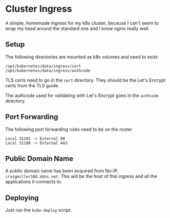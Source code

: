 # Cluster Ingress

A simple, homemade ingress for my k8s cluster, because I can't seem to wrap my head around the standard one and I know nginx really well.

## Setup

The following directories are mounted as k8s volumes and need to exist:

```
/opt/kubernetes/data/ingress/cert
/opt/kubernetes/data/ingress/authcode
```

TLS certs need to go in the `cert` directory. They should be the Let's Encrypt certs from the TLS guide.

The authcode used for validating with Let's Encrypt goes in the `authcode` directory.

## Port Forwarding

The following port forwarding rules need to be on the router

```
Local 31101 -> External 80
Local 31100 -> External 443
```

## Public Domain Name

A public domain name has been acquired from No-IP, `craigmiller160.ddns.net`. This will be the host of this ingress and all the applications it connects to.

## Deploying

Just run the `kube-deploy` script.
